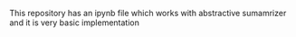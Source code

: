 This repository has an ipynb file which works with abstractive sumamrizer and it is very basic implementation
